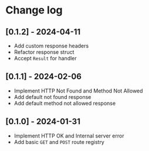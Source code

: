 # Change log

## [0.1.2] - 2024-04-11

-   Add custom response headers
-   Refactor response struct
-   Accept `Result` for handler

## [0.1.1] - 2024-02-06

-   Implement HTTP Not Found and Method Not Allowed
-   Add default not found response
-   Add default method not allowed response

## [0.1.0] - 2024-01-31

-   Implement HTTP OK and Internal server error
-   Add basic `GET` and `POST` route registry

